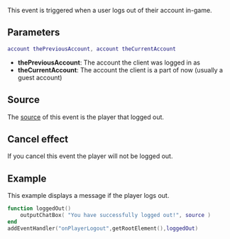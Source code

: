 This event is triggered when a user logs out of their account in-game.

Parameters
----------

``` lua
account thePreviousAccount, account theCurrentAccount
```

-   **thePreviousAccount**: The account the client was logged in as
-   **theCurrentAccount**: The account the client is a part of now (usually a guest account)

Source
------

The [source](/docs/event_system#event_source.md "wikilink") of this event is the player that logged out.

Cancel effect
-------------

If you cancel this event the player will not be logged out.

Example
-------

This example displays a message if the player logs out.

``` lua
function loggedOut()
    outputChatBox( "You have successfully logged out!", source )
end
addEventHandler("onPlayerLogout",getRootElement(),loggedOut)
```
